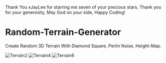 Thank You xJayLee for starring me seven of your precious stars, Thank you for your generosity, May God on your side, Happy Coding!

# Random-Terrain-Generator
Create Random 3D Terrain With Diamond Square, Perlin Noise, Height-Map. 

![Terrain2](https://user-images.githubusercontent.com/93391908/140029807-53260184-b438-4e21-b9cd-1e20335dbfc7.png)
![Terrain4](https://user-images.githubusercontent.com/93391908/140029812-7410fe62-42f6-4ffc-9a47-e6a37a46c661.png)
![Terrain6](https://user-images.githubusercontent.com/93391908/140029813-86a2c00d-cf5b-483e-bf23-75d83ff516ee.png)
